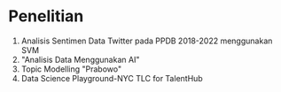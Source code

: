 # Penelitian
1. Analisis Sentimen Data Twitter pada PPDB 2018-2022 menggunakan SVM
2. "Analisis Data Menggunakan AI"
3. Topic Modelling "Prabowo"
4. Data Science Playground-NYC TLC for TalentHub
